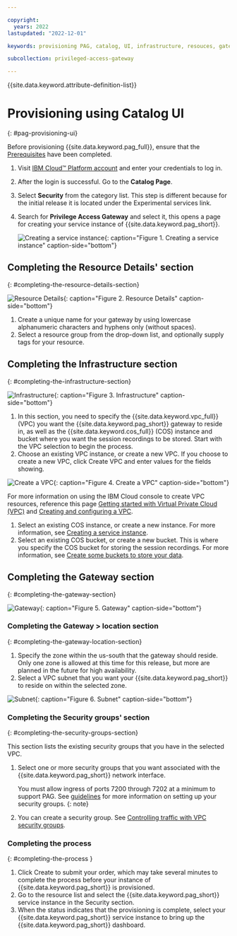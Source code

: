 ```yaml
---

copyright:
  years: 2022
lastupdated: "2022-12-01"

keywords: provisioning PAG, catalog, UI, infrastructure, resouces, gateway, VPC

subcollection: privileged-access-gateway

---
```


{{site.data.keyword.attribute-definition-list}}


# Provisioning using Catalog UI
{: #pag-provisioning-ui}

Before provisioning {{site.data.keyword.pag_full}}, ensure that the [Prerequisites](/docs/privileged-access-gateway?topic=privileged-access-gateway-pag-requirements) have been completed.

1. Visit [IBM Cloud™ Platform account](http://cloud.ibm.com/) and enter your credentials to log in.
1. After the login is successful. Go to the **Catalog Page**.
1. Select **Security** from the category list. This step is different because for the initial release it is located under the Experimental services link.
1. Search for **Privilege Access Gateway** and select it, this opens a page for creating your service instance of {{site.data.keyword.pag_short}}.

    ![Creating a service instance](./images/pag-provision.jpg "Creating a service instance"){: caption="Figure 1. Creating a service instance" caption-side="bottom"}

## Completing the Resource Details' section
{: #completing-the-resource-details-section}

![Resource Details](./images/pag-resource-list.jpg "Resource Details"){: caption="Figure 2. Resource Details" caption-side="bottom"}

1. Create a unique name for your gateway by using lowercase alphanumeric characters and hyphens only (without spaces).
1. Select a resource group from the drop-down list, and optionally supply tags for your resource.

## Completing the Infrastructure section
{: #completing-the-infrastructure-section}

![Infrastructure](./images/pag-infrastructure.jpg "Infrastructure"){: caption="Figure 3. Infrastructure" caption-side="bottom"}

1. In this section, you need to specify the {{site.data.keyword.vpc_full}} (VPC) you want the {{site.data.keyword.pag_short}} gateway to reside in, as well as the {{site.data.keyword.cos_full}} (COS) instance and bucket where you want the session recordings to be stored. Start with the VPC selection to begin the process.
1. Choose an existing VPC instance, or create a new VPC.  If you choose to create a new VPC, click Create VPC and enter values for the fields showing.

![Create a VPC](./images/pag-vpc.jpg "Create a VPC"){: caption="Figure 4. Create a VPC" caption-side="bottom"}

For more information on using the IBM Cloud console to create VPC resources, reference this page [Getting started with Virtual Private Cloud (VPC)](https://cloud.ibm.com/docs/vpc?topic=vpc-getting-started) and [Creating and configuring a VPC](https://cloud.ibm.com/docs/vpc?topic=vpc-getting-started#create-and-configure-vpc).
1. Select an existing COS instance, or create a new instance. For more information, see [Creating a service instance](https://cloud.ibm.com/docs/cloud-object-storage/basics?topic=cloud-object-storage-provision#provision-instance).
1. Select an existing COS bucket, or create a new bucket. This is where you specify the COS bucket for storing the session recordings. For more information, see [Create some buckets to store your data](https://cloud.ibm.com/docs/cloud-object-storage/about-cos.html#gs-create-buckets).

## Completing the Gateway section
{: #completing-the-gateway-section}

![Gateway](./images/pag-gateway.jpg "Gateway"){: caption="Figure 5. Gateway" caption-side="bottom"}

### Completing the Gateway > location section
{: #completing-the-gateway-location-section}

1. Specify the zone within the us-south that the gateway should reside.  Only one zone is allowed at this time for this release, but more are planned in the future for high availability.
1. Select a VPC subnet that you want your {{site.data.keyword.pag_short}} to reside on within the selected zone.

![Subnet](./images/pag-provision-subnet.jpg "Subnet"){: caption="Figure 6. Subnet" caption-side="bottom"}

### Completing the Security groups' section
{: #completing-the-security-groups-section}

This section lists the existing security groups that you have in the selected VPC.

1. Select one or more security groups that you want associated with the {{site.data.keyword.pag_short}} network interface.

   You must allow ingress of ports 7200 through 7202 at a minimum to support PAG. See [guidelines](/docs/privileged-access-gateway?topic=privileged-access-gateway-pag-security-guidelines) for more information on setting up your security groups.
{: note}

1. You can create a security group.  See [Controlling traffic with VPC security groups](https://cloud.ibm.com/docs/openshift?topic=openshift-vpc-security-group).


### Completing the process
{: #completing-the-process }

1. Click Create to submit your order, which may take several minutes to complete the process before your instance of {{site.data.keyword.pag_short}} is provisioned.
1. Go to the resource list and select the {{site.data.keyword.pag_short}} service instance in the Security section.
1. When the status indicates that the provisioning is complete, select your {{site.data.keyword.pag_short}} service instance to bring up the {{site.data.keyword.pag_short}} dashboard.

